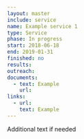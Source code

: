 ```yaml
---
layout: master
include: service
name: Example service 1
type: Service
phase: In progress
start: 2018-06-18
end: 2019-01-31
finished: no
results:
outreach:
documents:
  - text: Example 
    url:  
links:
  - url:   
    text: Example
---
```

Additional text if needed
